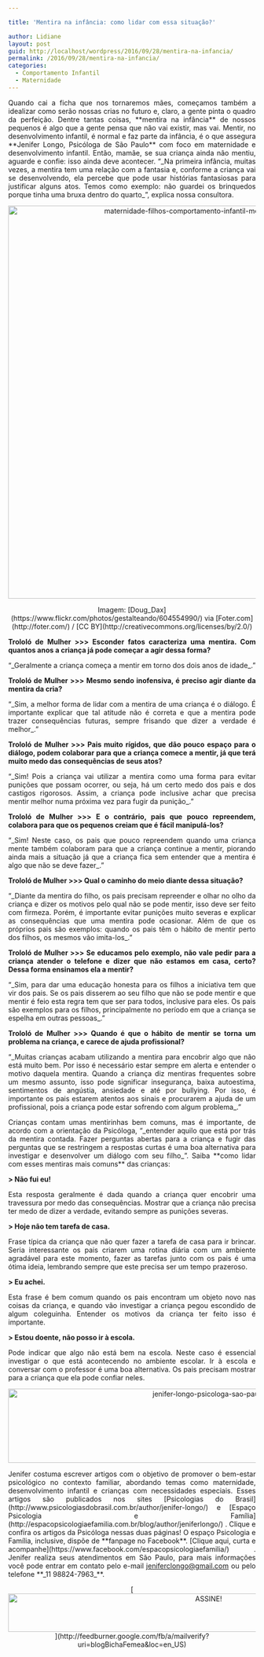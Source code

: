 ```yaml
---

title: 'Mentira na infância: como lidar com essa situação?'

author: Lidiane
layout: post
guid: http://localhost/wordpress/2016/09/28/mentira-na-infancia/
permalink: /2016/09/28/mentira-na-infancia/
categories:
  - Comportamento Infantil
  - Maternidade
---
```

<p align="justify">
  Quando cai a ficha que nos tornaremos mães, começamos também a idealizar como serão nossas crias no futuro e, claro, a gente pinta o quadro da perfeição. Dentre tantas coisas, **mentira na infância** de nossos pequenos é algo que a gente pensa que não vai existir, mas vai. Mentir, no desenvolvimento infantil, é normal e faz parte da infância, é o que assegura **Jenifer Longo, Psicóloga de São Paulo** com foco em maternidade e desenvolvimento infantil. Então, mamãe, se sua criança ainda não mentiu, aguarde e confie: isso ainda deve acontecer. “_Na primeira infância, muitas vezes, a mentira tem uma relação com a fantasia e, conforme a criança vai se desenvolvendo, ela percebe que pode usar histórias fantasiosas para justificar alguns atos. Temos como exemplo: não guardei os brinquedos porque tinha uma bruxa dentro do quarto_”, explica nossa consultora.
</p>

<p align="center">
  <img class="alignnone size-full wp-image-13013" src="http://www.trololodemulher.com.br/blog/wp-content/uploads/2016/09/MATERNIDADE-FILHOS-COMPORTAMENTO-INFANTIL-MENTIRA-NA-INFANCIA.jpg" alt="maternidade-filhos-comportamento-infantil-mentira-na-infancia" width="800" height="800" />
</p>

<p align="center">
  Imagem: [Doug_Dax](https://www.flickr.com/photos/gestalteando/604554990/)  via [Foter.com](http://foter.com/)  / [CC BY](http://creativecommons.org/licenses/by/2.0/) 
</p>

<p align="justify">
  <b>Trololó de Mulher >>> Esconder fatos caracteriza uma mentira. Com quantos anos a criança já pode começar a agir dessa forma?</b>
</p>

<p align="justify">
  “_Geralmente a criança começa a mentir em torno dos dois anos de idade_.”
</p>

<p align="justify">
  <b>Trololó de Mulher >>> </b><b>Mesmo sendo inofensiva, é preciso agir diante da mentira da cria?</b>
</p>

<p align="justify">
  “_Sim, a melhor forma de lidar com a mentira de uma criança é o diálogo. É importante explicar que tal atitude não é correta e que a mentira pode trazer consequências futuras, sempre frisando que dizer a verdade é melhor_.”
</p>

<p align="justify">
  <b>Trololó de Mulher >>> </b><b>Pais muito rígidos, que dão pouco espaço para o diálogo, podem colaborar para que a criança comece a mentir, já que terá muito medo das consequências de seus atos?</b>
</p>

<p align="justify">
  “_Sim! Pois a criança vai utilizar a mentira como uma forma para evitar punições que possam ocorrer, ou seja, há um certo medo dos pais e dos castigos rigorosos. Assim, a criança pode inclusive achar que precisa mentir melhor numa próxima vez para fugir da punição_.”
</p>

<p align="justify">
  <b>Trololó de Mulher >>> </b><b>E o contrário, pais que pouco repreendem, colabora para que os pequenos creiam que é fácil manipulá-los?</b>
</p>

<p align="justify">
  “_Sim! Neste caso, os pais que pouco repreendem quando uma criança mente também colaboram para que a criança continue a mentir, piorando ainda mais a situação já que a criança fica sem entender que a mentira é algo que não se deve fazer_.”
</p>

<p align="justify">
  <b>Trololó de Mulher >>> </b><b>Qual o caminho do meio diante dessa situação?</b>
</p>

<p align="justify">
  “_Diante da mentira do filho, os pais precisam repreender e olhar no olho da criança e dizer os motivos pelo qual não se pode mentir, isso deve ser feito com firmeza. Porém, é importante evitar punições muito severas e explicar as consequências que uma mentira pode ocasionar. Além de que os próprios pais são exemplos: quando os pais têm o hábito de mentir perto dos filhos, os mesmos vão imita-los_.”
</p>

<p align="justify">
  <b>Trololó de Mulher >>> </b><b>Se educamos pelo exemplo, não vale pedir para a criança atender o telefone e dizer que não estamos em casa, certo? Dessa forma ensinamos ela a mentir?</b>
</p>

<p align="justify">
  “_Sim, para dar uma educação honesta para os filhos a iniciativa tem que vir dos pais. Se os pais disserem ao seu filho que não se pode mentir e que mentir é feio esta regra tem que ser para todos, inclusive para eles. Os pais são exemplos para os filhos, principalmente no período em que a criança se espelha em outras pessoas_.”
</p>

<p align="justify">
  <b>Trololó de Mulher >>> </b><b>Quando é que o hábito de mentir se torna um problema na criança, e carece de ajuda profissional?</b>
</p>

<p align="justify">
  “_Muitas crianças acabam utilizando a mentira para encobrir algo que não está muito bem. Por isso é necessário estar sempre em alerta e entender o motivo daquela mentira. Quando a criança diz mentiras frequentes sobre um mesmo assunto, isso pode significar insegurança, baixa autoestima, sentimentos de angústia, ansiedade e até por bullying. Por isso, é importante os pais estarem atentos aos sinais e procurarem a ajuda de um profissional, pois a criança pode estar sofrendo com algum problema_.”
</p>

<p align="justify">
  Crianças contam umas mentirinhas bem comuns, mas é importante, de acordo com a orientação da Psicóloga, “_entender aquilo que está por trás da mentira contada. Fazer perguntas abertas para a criança e fugir das perguntas que se restringem a respostas curtas é uma boa alternativa para investigar e desenvolver um diálogo com seu filho_”. Saiba **como lidar com esses mentiras mais comuns** das crianças:
</p>

<p align="justify">
  <b>> Não fui eu!</b>
</p>

<p align="justify">
  Esta resposta geralmente é dada quando a criança quer encobrir uma travessura por medo das consequências. Mostrar que a criança não precisa ter medo de dizer a verdade, evitando sempre as punições severas.
</p>

<p align="justify">
  <b>> Hoje não tem tarefa de casa.</b>
</p>

<p align="justify">
  Frase típica da criança que não quer fazer a tarefa de casa para ir brincar. Seria interessante os pais criarem uma rotina diária com um ambiente agradável para este momento, fazer as tarefas junto com os pais é uma ótima ideia, lembrando sempre que este precisa ser um tempo prazeroso.
</p>

<p align="justify">
  <b>> Eu achei.</b>
</p>

<p align="justify">
  Esta frase é bem comum quando os pais encontram um objeto novo nas coisas da criança, e quando vão investigar a criança pegou escondido de algum coleguinha. Entender os motivos da criança ter feito isso é importante.
</p>

<p align="justify">
  <b>> Estou doente, não posso ir à escola.</b>
</p>

<p align="justify">
  Pode indicar que algo não está bem na escola. Neste caso é essencial investigar o que está acontecendo no ambiente escolar. Ir à escola e conversar com o professor é uma boa alternativa. Os pais precisam mostrar para a criança que ela pode confiar neles.
</p>

<p align="center">
  <img class="alignnone size-full wp-image-13012" src="http://www.trololodemulher.com.br/blog/wp-content/uploads/2016/09/JENIFER-LONGO-PSICOLOGA-SAO-PAULO.jpg" alt="jenifer-longo-psicologa-sao-paulo" width="800" height="151" />
</p>

<p align="justify">
  Jenifer costuma escrever artigos com o objetivo de promover o bem-estar psicológico no contexto familiar, abordando temas como maternidade, desenvolvimento infantil e crianças com necessidades especiais. Esses artigos são publicados nos sites [Psicologias do Brasil](http://www.psicologiasdobrasil.com.br/author/jenifer-longo/)  e [Espaço Psicologia e Família](http://espacopsicologiaefamilia.com.br/blog/author/jeniferlongo/) . Clique e confira os artigos da Psicóloga nessas duas páginas! O espaço Psicologia e Família, inclusive, dispõe de **fanpage no Facebook**. [Clique aqui, curta e acompanhe](https://www.facebook.com/espacopsicologiaefamilia/) . Jenifer realiza seus atendimentos em São Paulo, para mais informações você pode entrar em contato pelo e-mail <a href="mailto:jeniferclongo@gmail.com">jeniferclongo@gmail.com</a> ou pelo telefone **_11 98824-7963_**.
</p>

<p align="center">
  [<img class="alignnone size-full wp-image-10439" src="http://www.trololodemulher.com.br/blog/wp-content/uploads/2014/09/ASSINE.png" alt="ASSINE!" width="800" height="78" />](http://feedburner.google.com/fb/a/mailverify?uri=blogBichaFemea&loc=en_US) 
</p>

<p align="justify">